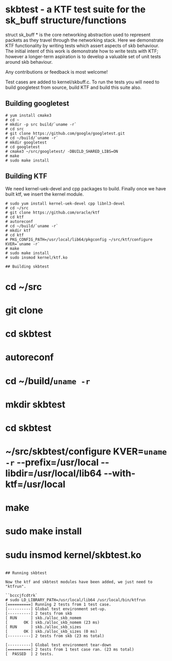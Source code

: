 # skbtest - a KTF test suite for the sk_buff structure/functions

struct sk_buff * is the core networking abstraction used to represent packets
as they travel through the networking stack.  Here we demonstrate KTF functionality by writing tests which assert aspects of skb behaviour.  The initial intent of this work is demonstrate how to write tests with KTF; however a longer-term aspiration is to develop a valuable set of unit tests around skb behaviour.

Any contributions or feedback is most welcome!

Test cases are added to kernel/skbuff.c. To run the tests you will need to build googletest from source, build KTF and build this suite also.

## Building googletest

```
# yum install cmake3
# cd ~
# mkdir -p src build/`uname -r`
# cd src
# git clone https://github.com/google/googletest.git
# cd ~/build/`uname -r`
# mkdir googletest
# cd googletest
# cmake3 ~/src/googletest/ -DBUILD_SHARED_LIBS=ON
# make
# sudo make install
```

## Building KTF

We need kernel-uek-devel and cpp packages to build. Finally once we have built ktf, we insert the kernel module.

```
# sudo yum install kernel-uek-devel cpp libnl3-devel
# cd ~/src
# git clone https://github.com/oracle/ktf
# cd ktf
# autoreconf
# cd ~/build/`uname -r`
# mkdir ktf
# cd ktf
# PKG_CONFIG_PATH=/usr/local/lib64/pkgconfig ~/src/ktf/configure KVER=`uname -r`
# make
# sudo make install
# sudo insmod kernel/ktf.ko

## Building skbtest

```

# cd ~/src
# git clone <path to this git tree>
# cd skbtest
# autoreconf
# cd ~/build/`uname -r`
# mkdir skbtest
# cd skbtest
# ~/src/skbtest/configure  KVER=`uname -r` --prefix=/usr/local --libdir=/usr/local/lib64 --with-ktf=/usr/local
# make
# sudo make install
# sudu insmod kernel/skbtest.ko
```

## Running skbtest

Now the ktf and skbtest modules have been added, we just need to "ktfrun".

``bcccjfcdtrk`
# sudo LD_LIBRARY_PATH=/usr/local/lib64 /usr/local/bin/ktfrun
[==========] Running 2 tests from 1 test case.
[----------] Global test environment set-up.
[----------] 2 tests from skb
[ RUN      ] skb./alloc_skb_nomem
[       OK ] skb./alloc_skb_nomem (23 ms)
[ RUN      ] skb./alloc_skb_sizes
[       OK ] skb./alloc_skb_sizes (0 ms)
[----------] 2 tests from skb (23 ms total)

[----------] Global test environment tear-down
[==========] 2 tests from 1 test case ran. (23 ms total)
[  PASSED  ] 2 tests.
```
